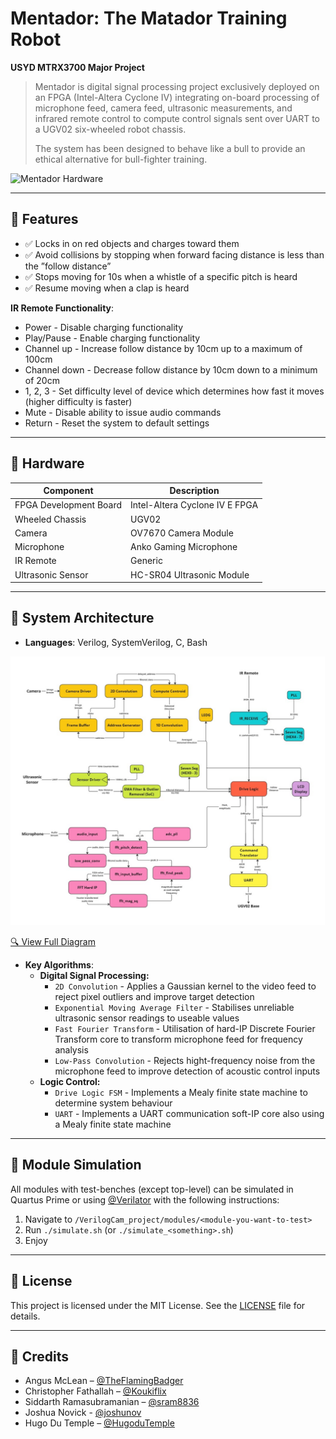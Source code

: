 # Mentador: The Matador Training Robot

**USYD MTRX3700 Major Project**

> Mentador is digital signal processing project exclusively deployed on an FPGA (Intel-Altera Cyclone IV) integrating on-board processing of microphone feed, camera feed, ultrasonic measurements, and infrared remote control to compute control signals sent over UART to a UGV02 six-wheeled robot chassis.
>
> The system has been designed to behave like a bull to provide an ethical alternative for bull-fighter training.

![Mentador Hardware](images/hardware.png)

---

## 🚀 Features

- ✅ Locks in on red objects and charges toward them
- ✅ Avoid collisions by stopping when forward facing distance is less than the ”follow distance”
- ✅ Stops moving for 10s when a whistle of a specific pitch is heard
- ✅ Resume moving when a clap is heard

**IR Remote Functionality**:
  - Power - Disable charging functionality
  - Play/Pause - Enable charging functionality
  - Channel up - Increase follow distance by 10cm up to a maximum of 100cm
  - Channel down - Decrease follow distance by 10cm down to a minimum of 20cm
  - 1, 2, 3 - Set difficulty level of device which determines how fast it moves (higher difficulty is faster)
  - Mute - Disable ability to issue audio commands
  - Return - Reset the system to default settings

---

## 🔩 Hardware

| Component               | Description                    |
|-------------------------|--------------------------------|
| FPGA Development Board  | Intel-Altera Cyclone IV E FPGA |
| Wheeled Chassis         | UGV02                          |
| Camera                  | OV7670 Camera Module           |
| Microphone              | Anko Gaming Microphone         |
| IR Remote               | Generic                        |
| Ultrasonic Sensor       | HC-SR04 Ultrasonic Module      |

---

## 🧠 System Architecture

- **Languages**: Verilog, SystemVerilog, C, Bash

![System Diagram](images/system-diagram.jpg)

[🔍 View Full Diagram](images/system-diagram.jpg)

- **Key Algorithms**:
  - **Digital Signal Processing:**
    - `2D Convolution` - Applies a Gaussian kernel to the video feed to reject pixel outliers and improve target detection
    - `Exponential Moving Average Filter` - Stabilises unreliable ultrasonic sensor readings to useable values
    - `Fast Fourier Transform` - Utilisation of hard-IP Discrete Fourier Transform core to transform microphone feed for frequency analysis
    - `Low-Pass Convolution` - Rejects hight-frequency noise from the microphone feed to improve detection of acoustic control inputs
  - **Logic Control:**
    - `Drive Logic FSM` - Implements a Mealy finite state machine to determine system behaviour
    - `UART` - Implements a UART communication soft-IP core also using a Mealy finite state machine

---

## 🧪 Module Simulation

All modules with test-benches (except top-level) can be simulated in Quartus Prime or using [@Verilator](https://github.com/verilator/verilator) with the following instructions:

1. Navigate to `/VerilogCam_project/modules/<module-you-want-to-test>`
2. Run `./simulate.sh` (or `./simulate_<something>.sh`)
3. Enjoy

---

## 📄 License

This project is licensed under the MIT License. See the [LICENSE](LICENSE) file for details.

---

## 🙌 Credits

- Angus McLean – [@TheFlamingBadger](https://github.com/TheFlamingBadger)
- Christopher Fathallah – [@Koukiflix](https://github.com/Koukiflix)
- Siddarth Ramasubramanian – [@sram8836](https://github.com/sram8836)
- Joshua Novick - [@joshunov](https://github.com/joshunov)
- Hugo Du Temple – [@HugoduTemple](https://github.com/HugoduTemple)
